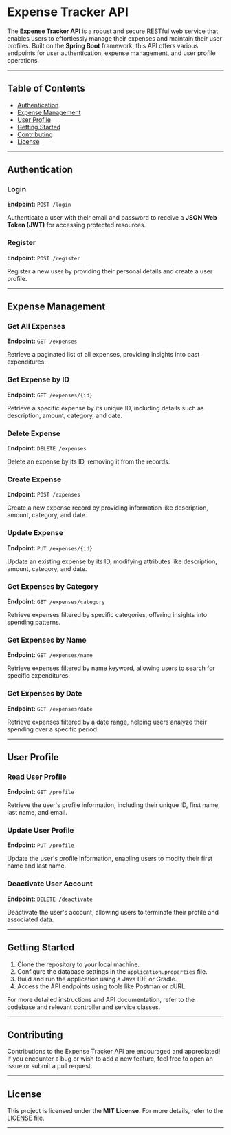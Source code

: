 # Expense Tracker API

The **Expense Tracker API** is a robust and secure RESTful web service that enables users to effortlessly manage their expenses and maintain their user profiles. Built on the **Spring Boot** framework, this API offers various endpoints for user authentication, expense management, and user profile operations.

---

## Table of Contents

- [Authentication](#authentication)
- [Expense Management](#expense-management)
- [User Profile](#user-profile)
- [Getting Started](#getting-started)
- [Contributing](#contributing)
- [License](#license)

---

## Authentication

### Login

**Endpoint:** `POST /login`

Authenticate a user with their email and password to receive a **JSON Web Token (JWT)** for accessing protected resources.

### Register

**Endpoint:** `POST /register`

Register a new user by providing their personal details and create a user profile.

---

## Expense Management

### Get All Expenses

**Endpoint:** `GET /expenses`

Retrieve a paginated list of all expenses, providing insights into past expenditures.

### Get Expense by ID

**Endpoint:** `GET /expenses/{id}`

Retrieve a specific expense by its unique ID, including details such as description, amount, category, and date.

### Delete Expense

**Endpoint:** `DELETE /expenses`

Delete an expense by its ID, removing it from the records.

### Create Expense

**Endpoint:** `POST /expenses`

Create a new expense record by providing information like description, amount, category, and date.

### Update Expense

**Endpoint:** `PUT /expenses/{id}`

Update an existing expense by its ID, modifying attributes like description, amount, category, and date.

### Get Expenses by Category

**Endpoint:** `GET /expenses/category`

Retrieve expenses filtered by specific categories, offering insights into spending patterns.

### Get Expenses by Name

**Endpoint:** `GET /expenses/name`

Retrieve expenses filtered by name keyword, allowing users to search for specific expenditures.

### Get Expenses by Date

**Endpoint:** `GET /expenses/date`

Retrieve expenses filtered by a date range, helping users analyze their spending over a specific period.

---

## User Profile

### Read User Profile

**Endpoint:** `GET /profile`

Retrieve the user's profile information, including their unique ID, first name, last name, and email.

### Update User Profile

**Endpoint:** `PUT /profile`

Update the user's profile information, enabling users to modify their first name and last name.

### Deactivate User Account

**Endpoint:** `DELETE /deactivate`

Deactivate the user's account, allowing users to terminate their profile and associated data.

---

## Getting Started

1. Clone the repository to your local machine.
2. Configure the database settings in the `application.properties` file.
3. Build and run the application using a Java IDE or Gradle.
4. Access the API endpoints using tools like Postman or cURL.

For more detailed instructions and API documentation, refer to the codebase and relevant controller and service classes.

---

## Contributing

Contributions to the Expense Tracker API are encouraged and appreciated! If you encounter a bug or wish to add a new feature, feel free to open an issue or submit a pull request.

---

## License

This project is licensed under the **MIT License**. For more details, refer to the [LICENSE](LICENSE) file.

---
